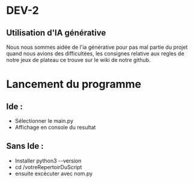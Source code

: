 # DEV-2

## Utilisation d'IA générative

Nous nous sommes aidée de l'ia générative pour pas mal partie du projet quand nous avions des difficultées, les consignes relative aux regles de notre jeux de plateau ce trouve sur le wiki de notre github.

# Lancement du programme

## Ide :

- Sélectionner le main.py
- Affichage en console du resultat

## Sans Ide :

- Installer python3 --version
- cd /votreRepertoirDuScript
- ensuite excécuter avec nom.py
